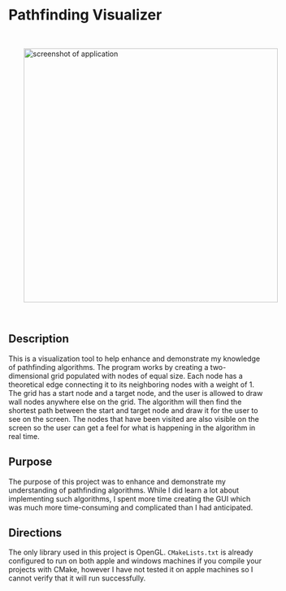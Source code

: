 # Pathfinding Visualizer

<img alt="screenshot of application" src="https://srodgers.w3.uvm.edu/cs120/pathfinding-images/sc1.jpg" style="width: 500px; margin: 30px;">

## Description
This is a visualization tool to help enhance and demonstrate my knowledge of pathfinding algorithms. The program works by creating a
two-dimensional grid populated with nodes of equal size. Each node has a theoretical edge connecting it to its
neighboring nodes with a weight of 1. The grid has a start node and a target node, and the user is allowed to draw
wall nodes anywhere else on the grid. The algorithm will then find the shortest path between the start and 
target node and draw it for the user to see on the screen. The nodes that have been visited are also visible on the
screen so the user can get a feel for what is happening in the algorithm in real time. 

## Purpose
The purpose of this project was to enhance and demonstrate my understanding of pathfinding algorithms. While I did
learn a lot about implementing such algorithms, I spent more time creating the GUI which was much more time-consuming
and complicated than I had anticipated.

## Directions
The only library used in this project is OpenGL. `CMakeLists.txt`
is already configured to run on both apple and windows machines if you compile your projects with CMake, however I have not tested it on apple machines so
I cannot verify that it will run successfully. 


